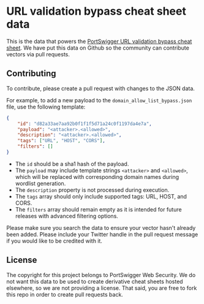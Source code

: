 # URL validation bypass cheat sheet data

This is the data that powers the [PortSwigger URL validation bypass cheat sheet](https://portswigger.net/web-security/ssrf/url-validation-bypass-cheat-sheet). We have put this data on Github so the community can contribute vectors via pull requests.

## Contributing

To contribute, please create a pull request with changes to the JSON data.

For example, to add a new payload to the `domain_allow_list_bypass.json` file, use the following template:

```json
{
    "id": "d82a33ae7aa92b0f1f1f5d71a24c0f1197da4e7a",
    "payload": "<attacker>.<allowed>",
    "description": "<attacker>.<allowed>",
    "tags": ["URL", "HOST", "CORS"],
    "filters": []
}
```

- The `id` should be a sha1 hash of the payload.
- The `payload` may include template strings `<attacker>` and `<allowed>`, which will be replaced with corresponding domain names during wordlist generation.
- The `description` property is not processed during execution.
- The `tags` array should only include supported tags: URL, HOST, and CORS. 
- The `filters` array should remain empty as it is intended for future releases with advanced filtering options.

Please make sure you search the data to ensure your vector hasn't already been added.
Please include your Twitter handle in the pull request message if you would like to be credited with it.

## License

The copyright for this project belongs to PortSwigger Web Security. We do not want this data to be used to create derivative cheat sheets hosted elsewhere, so we are not providing a license. That said, you are free to fork this repo in order to create pull requests back.